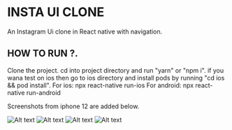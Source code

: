 # INSTA UI CLONE

An Instagram Ui clone in React native with navigation.

## HOW TO RUN ?.
Clone the project.
cd into project directory and run "yarn" or "npm i".
if you wana test on ios then go to ios directory and install pods by running "cd ios && pod install".
For ios:
  npx react-native run-ios
For android:
  npx react-native run-android


Screenshots from iphone 12 are added below.

   ![Alt text](https://github.com/mohdaamir8182/insta-ui-clone/blob/master/screenshots/iphon1.png)   ![Alt text](https://github.com/mohdaamir8182/insta-ui-clone/blob/master/screenshots/iphon2.png)
   ![Alt text](https://github.com/mohdaamir8182/insta-ui-clone/blob/master/screenshots/iphon3.png)   ![Alt text](https://github.com/mohdaamir8182/insta-ui-clone/blob/master/screenshots/iphon4.png)

